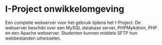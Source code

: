 # I-Project onwikkelomgeving

Een complete webserver voor het gebruik tijdens het I-Project. De webserver beschikt over een MySQL database server, PHPMyAdmin, PHP en een Apache webserver. Studenten kunnen middels SFTP hun webbestanden uitwisselen. 